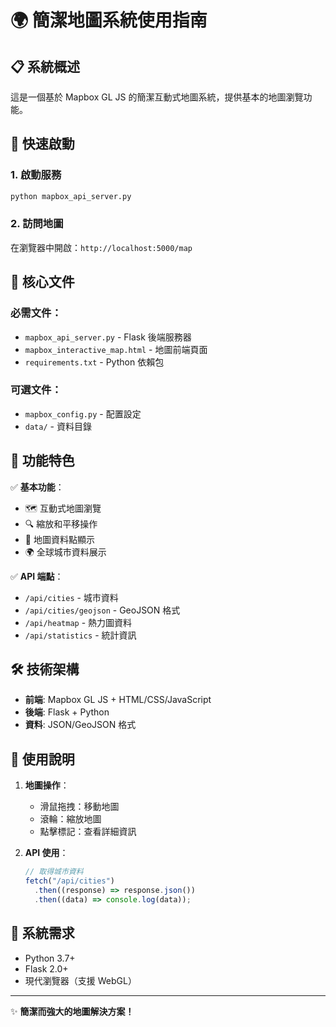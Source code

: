 # 🌍 簡潔地圖系統使用指南

## 📋 系統概述

這是一個基於 Mapbox GL JS 的簡潔互動式地圖系統，提供基本的地圖瀏覽功能。

## 🚀 快速啟動

### 1. 啟動服務

```bash
python mapbox_api_server.py
```

### 2. 訪問地圖

在瀏覽器中開啟：`http://localhost:5000/map`

## 📁 核心文件

### 必需文件：

- `mapbox_api_server.py` - Flask 後端服務器
- `mapbox_interactive_map.html` - 地圖前端頁面
- `requirements.txt` - Python 依賴包

### 可選文件：

- `mapbox_config.py` - 配置設定
- `data/` - 資料目錄

## 🌟 功能特色

✅ **基本功能**：

- 🗺️ 互動式地圖瀏覽
- 🔍 縮放和平移操作
- 📍 地圖資料點顯示
- 🌍 全球城市資料展示

✅ **API 端點**：

- `/api/cities` - 城市資料
- `/api/cities/geojson` - GeoJSON 格式
- `/api/heatmap` - 熱力圖資料
- `/api/statistics` - 統計資訊

## 🛠️ 技術架構

- **前端**: Mapbox GL JS + HTML/CSS/JavaScript
- **後端**: Flask + Python
- **資料**: JSON/GeoJSON 格式

## 📝 使用說明

1. **地圖操作**：

   - 滑鼠拖拽：移動地圖
   - 滾輪：縮放地圖
   - 點擊標記：查看詳細資訊

2. **API 使用**：
   ```javascript
   // 取得城市資料
   fetch("/api/cities")
     .then((response) => response.json())
     .then((data) => console.log(data));
   ```

## 🔧 系統需求

- Python 3.7+
- Flask 2.0+
- 現代瀏覽器（支援 WebGL）

---

✨ **簡潔而強大的地圖解決方案！**
